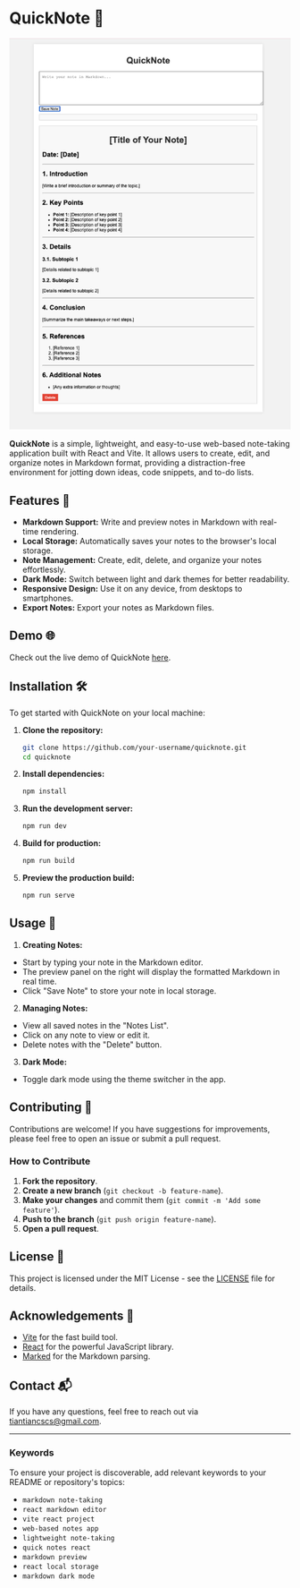 # QuickNote 📝

![QuickNote Screenshot](thumbnail.png)

**QuickNote** is a simple, lightweight, and easy-to-use web-based note-taking application built with React and Vite. It allows users to create, edit, and organize notes in Markdown format, providing a distraction-free environment for jotting down ideas, code snippets, and to-do lists.

## Features 🚀

- **Markdown Support:** Write and preview notes in Markdown with real-time rendering.
- **Local Storage:** Automatically saves your notes to the browser's local storage.
- **Note Management:** Create, edit, delete, and organize your notes effortlessly.
- **Dark Mode:** Switch between light and dark themes for better readability.
- **Responsive Design:** Use it on any device, from desktops to smartphones.
- **Export Notes:** Export your notes as Markdown files.

## Demo 🌐

Check out the live demo of QuickNote [here](https://your-demo-url.com).

## Installation 🛠️

To get started with QuickNote on your local machine:

1. **Clone the repository:**
   ```bash
   git clone https://github.com/your-username/quicknote.git
   cd quicknote

2. **Install dependencies:**
   ```bash
   npm install

3. **Run the development server:**
   ```bash
   npm run dev

4. **Build for production:**
   ```bash
   npm run build

5. **Preview the production build:**
   ```bash
   npm run serve


## Usage 📖

1. **Creating Notes:**
- Start by typing your note in the Markdown editor.
- The preview panel on the right will display the formatted Markdown in real time.
- Click "Save Note" to store your note in local storage.

2. **Managing Notes:**
- View all saved notes in the "Notes List".
- Click on any note to view or edit it.
- Delete notes with the "Delete" button.

3. **Dark Mode:**
- Toggle dark mode using the theme switcher in the app.

## Contributing 🤝

Contributions are welcome! If you have suggestions for improvements, please feel free to open an issue or submit a pull request.

### How to Contribute

1. **Fork the repository**.
2. **Create a new branch** (`git checkout -b feature-name`).
3. **Make your changes** and commit them (`git commit -m 'Add some feature'`).
4. **Push to the branch** (`git push origin feature-name`).
5. **Open a pull request**.

## License 📄

This project is licensed under the MIT License - see the [LICENSE](LICENSE) file for details.

## Acknowledgements 🙏

- [Vite](https://vitejs.dev/) for the fast build tool.
- [React](https://reactjs.org/) for the powerful JavaScript library.
- [Marked](https://github.com/markedjs/marked) for the Markdown parsing.

## Contact 📬

If you have any questions, feel free to reach out via [tiantiancscs@gmail.com](mailto:tiantiancscs@gmail.com).

---

### Keywords

To ensure your project is discoverable, add relevant keywords to your README or repository's topics:

- `markdown note-taking`
- `react markdown editor`
- `vite react project`
- `web-based notes app`
- `lightweight note-taking`
- `quick notes react`
- `markdown preview`
- `react local storage`
- `markdown dark mode`
